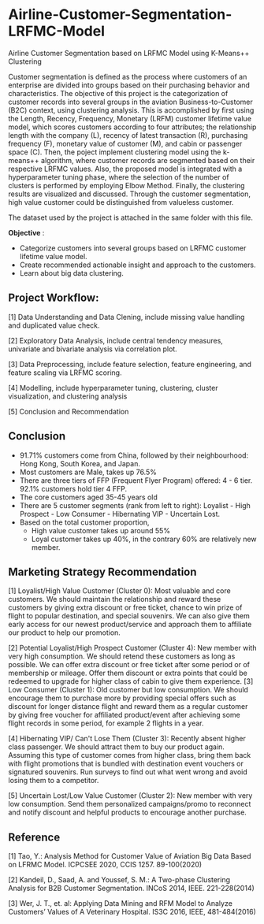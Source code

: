 # Airline-Customer-Segmentation-LRFMC-Model
Airline Customer Segmentation based on LRFMC Model using K-Means++ Clustering

Customer segmentation is defined as the process where customers of an enterprise are divided into groups based on their purchasing behavior and characteristics. The objective of this project is the categorization of customer records into several groups in the aviation Business-to-Customer (B2C) context, using clustering analysis. This is accomplished by first using the Length, Recency, Frequency, Monetary (LRFM) customer lifetime value model, which scores customers according to four attributes; the relationship length with the company (L), recency of latest transaction (R), purchasing frequency (F), monetary value of customer (M), and cabin or passenger space (C). Then, the poject implement clustering model using the k-means++ algorithm, where customer records are segmented based on their respective LRFMC values. Also, the proposed model is integrated with a hyperparameter tuning phase, where the selection of the number of clusters is performed by employing Elbow Method. Finally, the clustering results are visualized and discussed. Through the customer segmentation, high value customer could be distinguished from valueless customer.

The dataset used by the project is attached in the same folder with this file.

**Objective** :

* Categorize customers into several groups based on LRFMC customer lifetime value model.
* Create recommended actionable insight and approach to the customers.
* Learn about big data clustering.

## Project Workflow:

[1] Data Understanding and Data Clening, include missing value handling and duplicated value check.

[2] Exploratory Data Analysis, include central tendency measures, univariate and bivariate analysis via correlation plot.

[3] Data Preprocessing, include feature selection, feature engineering, and feature scaling via LRFMC scoring.

[4] Modelling, include hyperparameter tuning, clustering, cluster visualization, and clustering analysis

[5] Conclusion and Recommendation

## Conclusion

* 91.71% customers come from China, followed by their neighbourhood: Hong Kong, South Korea, and Japan.
* Most customers are Male, takes up 76.5%
* There are three tiers of FFP (Frequent Flyer Program) offered: 4 - 6 tier. 92.1% customers hold tier 4 FFP.
* The core customers aged 35-45 years old
* There are 5 customer segments (rank from left to right): Loyalist - High Prospect - Low Consumer - Hibernating VIP - Uncertain Lost.
* Based on the total customer proportion,
  * High value customer takes up around 55%
  * Loyal customer takes up 40%, in the contrary 60% are relatively new member.

## Marketing Strategy Recommendation

[1] Loyalist/High Value Customer (Cluster 0): Most valuable and core customers. We should maintain the relationship and reward these customers by giving extra discount or free ticket, chance to win prize of flight to popular destination, and special souvenirs. We can also give them early access for our newest product/service and approach them to affiliate our product to help our promotion.

[2] Potential Loyalist/High Prospect Customer (Cluster 4): New member with very high consumption. We should retend these customers as long as possible. We can offer extra discount or free ticket after some period or of membership or mileage. Offer them discount or extra points that could be redeemed to upgrade for higher class of cabin to give them experience.
[3] Low Consumer (Cluster 1): Old customer but low consumption. We should encourage them to purchase more by providing special offers such as discount for longer distance flight and reward them as a regular customer by giving free voucher for affiliated product/event after achieving some flight records in some period, for example 2 flights in a year.

[4] Hibernating VIP/ Can't Lose Them (Cluster 3): Recently absent higher class passenger. We should attract them to buy our product again. Assuming this type of customer comes from higher class, bring them back with flight promotions that is bundled with destination event vouchers or signatured souvenirs. Run surveys to find out what went wrong and avoid losing them to a competitor.

[5] Uncertain Lost/Low Value Customer (Cluster 2): New member with very low consumption. Send them personalized campaigns/promo to reconnect and notify discount and helpful products to encourage another purchase.

## Reference

[1] Tao, Y.: Analysis Method for Customer Value of Aviation Big Data Based on LFRMC Model. ICPCSEE 2020, CCIS 1257. 89-100(2020)

[2] Kandeil, D., Saad, A. and Youssef, S. M.: A Two-phase Clustering Analysis for B2B Customer Segmentation. INCoS 2014, IEEE. 221-228(2014)

[3] Wer, J. T., et. al: Applying Data Mining and RFM Model to Analyze Customers’ Values of A Veterinary Hospital. IS3C 2016, IEEE, 481-484(2016)
